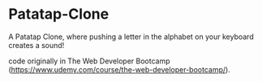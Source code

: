 ﻿# Patatap-Clone
A Patatap Clone, where pushing a letter in the alphabet on your keyboard creates a sound!


code originally in The Web Developer Bootcamp (https://www.udemy.com/course/the-web-developer-bootcamp/).
